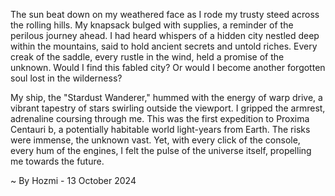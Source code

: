 
The sun beat down on my weathered face as I rode my trusty steed across the rolling hills. My knapsack bulged with supplies, a reminder of the perilous journey ahead.  I had heard whispers of a hidden city nestled deep within the mountains, said to hold ancient secrets and untold riches.  Every creak of the saddle, every rustle in the wind, held a promise of the unknown.  Would I find this fabled city?  Or would I become another forgotten soul lost in the wilderness?

My ship, the "Stardust Wanderer," hummed with the energy of warp drive, a vibrant tapestry of stars swirling outside the viewport.  I gripped the armrest, adrenaline coursing through me. This was the first expedition to Proxima Centauri b, a potentially habitable world light-years from Earth.  The risks were immense, the unknown vast. Yet, with every click of the console, every hum of the engines, I felt the pulse of the universe itself, propelling me towards the future. 

~ By Hozmi - 13 October 2024

